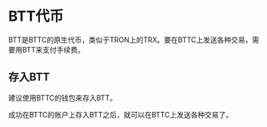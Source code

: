 # BTT代币

BTT是BTTC的原生代币，类似于TRON上的TRX。要在BTTC上发送各种交易，需要用BTT来支付手续费。

## 存入BTT

建议使用BTTC的钱包来存入BTT。

成功在BTTC的账户上存入BTT之后，就可以在BTTC上发送各种交易了。
